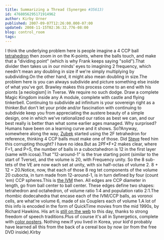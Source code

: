 ```yaml
---
title: Summarizing a Thread (Synergeo #35613)
id: 4768056295171914962
author: Kirby Urner
published: 2007-09-07T12:26:00.000-07:00
updated: 2008-11-15T02:36:32.776-08:00
blog: control_room
tags: 
---
```


I think the underlying problem here is people imagine a 4 CCP ball [tetrahedron](http://mathforum.org/kb/thread.jspa?threadID=1618497&tstart=0) then zoom in on the K-points, where the balls touch, and make that a "dividing point" (which is why Frank keeps saying "solid").[](https://blogger.googleusercontent.com/img/b/R29vZ2xl/AVvXsEgsr7tv9I-WyzWux4jEr137v4zKAGzHjvNUcTX7w74gDttkJ-DNzNu-VVAvaMYQ_riKxVrDOdHUHuCQ9sJDQNgUjlxErtbxEQv2pNQtiqISnddd6UG4_78owvzXg-KNZUs-dEeE/s1600-h/ccptetra.png)That divider then takes us in our minds' eyes to imagining 2 frequency, which needn't mean any doubling in size if we're simply multiplying by subdividing.[](https://blogger.googleusercontent.com/img/b/R29vZ2xl/AVvXsEg4X9RhJ1hwZzOpt497INI16pyPScw-YXlQdk8wa5U7A9IqJNA2g6pSus2DNaPlPsr5MZ25EGgWB2oRLJdOPcY4MUUI2CcvsfYsFbYaZmUn4xNIUDBG2V9MyFmVMrPKShCempsX/s1600-h/tetra.png)On the other hand, it might also mean doubling in size.The problem here is you can always subdivide and picture something else inside of what you've got. Brawley makes this process come to an end with his pionts [a neologism] in Tverse. We require no such dodge. Draw a complete Magic Kingdom inside any A module, complete with castle and flying tinkerbell. Continuing to subdivide ad infinitum is your sovereign right as a thinker.But don't let your pride and/or fascination with continuing to subdivide keep you from appreciating the austere beauty of a simple design, one in which we've rationalized our ratios as best we can, and our best really is better than what some earlier ages managed. Why surprised? Humans have been on a learning curve and it shows. So?Anyway, somewhere along the way, [Zubek](http://www.clowder.net/zubek/zubek.html) started using the 2F tetrahedron for reference, thinking 4 CCP balls must make one of those. Did [Steve](http://watermanpolyhedron.com/) feed him this corrupting thought? I have no idea.But as 2*P*F*F+2 makes clear, where F=1, and P=5, the number of balls in a cuboctahedron is 12 in the first layer (same with icosa).That "12-around-1" is the true starting point (similar to the start of Tverse), and the volume is 20, with Frequency unity. So the 8 sub-tets of the VE are now each set at unity, with six half-octas of volume 2. 8 + 12 = 20.[](https://blogger.googleusercontent.com/img/b/R29vZ2xl/AVvXsEjZWSlF8w0_xfg4ZkhNXdGS9R5iIJeTEbqjAm7Ci2I9ADuvcWHKCVe7OVIfHo92IP-G7KdMpnNE8X70e90E1bYwilJZmUdbv6j8D_qv8RCw-Foe8oi0scUYof_CmGZ5YLV28ukJ/s1600-h/cubocta20.png)Notice, now, that each of those 8 reg tet components of the volume 20 cubocta, in turn made from 12-around-1, is in turn defined by four (count 'em) CCP spheres.[](https://blogger.googleusercontent.com/img/b/R29vZ2xl/AVvXsEiv6NTgQk_pLSX6k_TOLnYqkXcevyxuFDpFQXrgz7u93D7InL1oAgLAnq-RzlQZ8tRbCdTqLJrzwjQH1qni9B8HhXtc66t0qtRvB1b5rehdslbaOZJW1ZubT7jPJ6Ep7LtWurhC/s1600-h/ivm.png)This is [the IVM](http://www.grunch.net/synergetics/ivm.html) then. All edges are CCP diameter in length, go from ball center to ball center. These edges define two shapes: tetrahedron and octahedron, of volume ratio 1:4 and population ratio 2:1.The rhombic dodecahedra that encase each of the IVM/CCP balls, as voronoi cells, are what're volume 6, made of six Couplers each of volume 1.A lot of this info is encoded in the form of QuickTime movies from the mid 1990s, by Richard Hawkins. His art is [still on the web](http://www.newciv.org/Synergetic_Geometry/) to this day, thanks to strong freedom of speech traditions.Plus of course it's all in Synergetics, complete with [color posters](http://www.rwgrayprojects.com/synergetics/plates/plates.html). Nothing new.If you lived in Korea, your kid'd probably have learned all this from the back of a cereal box by now (or from the free DVD inside).Kirby